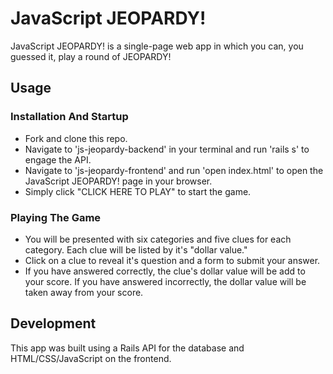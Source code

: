 # JavaScript JEOPARDY!

JavaScript JEOPARDY! is a single-page web app in which you can, you guessed it, play a round of JEOPARDY!

## Usage

### Installation And Startup
* Fork and clone this repo.
* Navigate to 'js-jeopardy-backend' in your terminal and run 'rails s' to engage the API.
* Navigate to 'js-jeopardy-frontend' and run 'open index.html' to open the JavaScript JEOPARDY! page in your browser.
* Simply click "CLICK HERE TO PLAY" to start the game.

### Playing The Game
* You will be presented with six categories and five clues for each category. Each clue will be listed by it's "dollar value."
* Click on a clue to reveal it's question and a form to submit your answer.
* If you have answered correctly, the clue's dollar value will be add to your score. If you have answered incorrectly, the dollar value will be taken away from your score.

## Development

This app was built using a Rails API for the database and HTML/CSS/JavaScript on the frontend.
